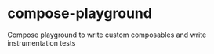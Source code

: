 # compose-playground
Compose playground to write custom composables and write instrumentation tests
